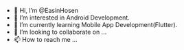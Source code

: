 - 👋 Hi, I’m @EasinHosen
- 👀 I’m interested in Android Development.
- 🌱 I’m currently learning Mobile App Development(Flutter).
- 💞️ I’m looking to collaborate on ...
- 📫 How to reach me ...

<!---
EasinHosen/EasinHosen is a ✨ special ✨ repository because its `README.md` (this file) appears on your GitHub profile.
You can click the Preview link to take a look at your changes.
--->

